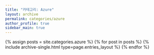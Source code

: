 ```yaml
---
title: "카테고리: Azure"
layout: archive
permalink: categories/azure
author_profile: true
sidebar_main: true
---
```


{% assign posts = site.categories.azure %}
{% for post in posts %} {% include archive-single.html type=page.entries_layout %} {% endfor %}